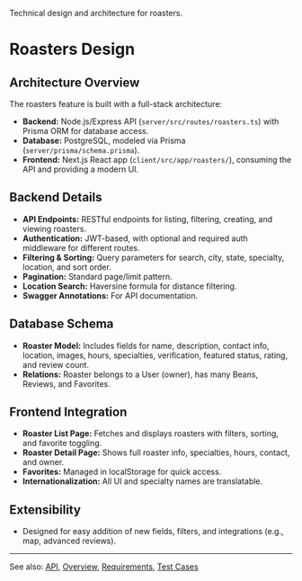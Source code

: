 
Technical design and architecture for roasters.

# Roasters Design

## Architecture Overview
The roasters feature is built with a full-stack architecture:

- **Backend:** Node.js/Express API (`server/src/routes/roasters.ts`) with Prisma ORM for database access.
- **Database:** PostgreSQL, modeled via Prisma (`server/prisma/schema.prisma`).
- **Frontend:** Next.js React app (`client/src/app/roasters/`), consuming the API and providing a modern UI.

## Backend Details
- **API Endpoints:** RESTful endpoints for listing, filtering, creating, and viewing roasters.
- **Authentication:** JWT-based, with optional and required auth middleware for different routes.
- **Filtering & Sorting:** Query parameters for search, city, state, specialty, location, and sort order.
- **Pagination:** Standard page/limit pattern.
- **Location Search:** Haversine formula for distance filtering.
- **Swagger Annotations:** For API documentation.

## Database Schema
- **Roaster Model:** Includes fields for name, description, contact info, location, images, hours, specialties, verification, featured status, rating, and review count.
- **Relations:** Roaster belongs to a User (owner), has many Beans, Reviews, and Favorites.

## Frontend Integration
- **Roaster List Page:** Fetches and displays roasters with filters, sorting, and favorite toggling.
- **Roaster Detail Page:** Shows full roaster info, specialties, hours, contact, and owner.
- **Favorites:** Managed in localStorage for quick access.
- **Internationalization:** All UI and specialty names are translatable.

## Extensibility
- Designed for easy addition of new fields, filters, and integrations (e.g., map, advanced reviews).

---

See also: [API](api.md), [Overview](overview.md), [Requirements](requirements.md), [Test Cases](test.md)
